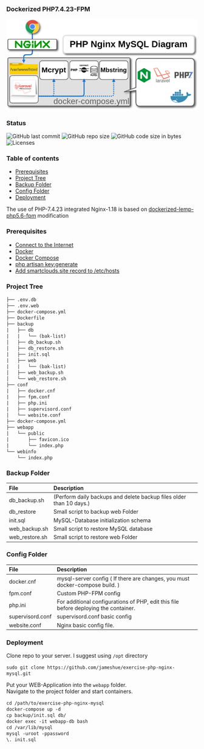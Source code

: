 ### Dockerized PHP7.4.23-FPM

![Logo](./assets/exercise.png)

### Status
![GitHub last commit](https://img.shields.io/github/last-commit/jameshue/exercise-php-nginx-mysql)
![GitHub repo size](https://img.shields.io/github/repo-size/jameshue/exercise-php-nginx-mysql)
![GitHub code size in bytes](https://img.shields.io/github/languages/code-size/jameshue/exercise-php-nginx-mysql)
<img alt="Licenses" src="https://img.shields.io/badge/License-GPLv3-blue.svg" style="max-width:100%;">

### Table of contents
* [Prerequisites](#Prerequisites)
* [Project Tree](#Project-Tree)
* [Backup Folder](#Backup-Folder)
* [Config Folder](#Config-Folder)
* [Deployment](#Deployment)

The use of PHP-7.4.23 integrated Nginx-1.18 is based on  [dockerized-lemp-php5.6-fpm](https://github.com/eduardsaryan/dockerized-lemp-php5.6-fpm) modification

### Prerequisites
*	[Connect to the Internet](http://www.brandx.net/support/dsl/quickstart/dsl-quickstart.html)
*	[Docker](https://www.docker.com/)
*	[Docker Compose](https://docs.docker.com/compose/install/)
*	[php artisan key:generate](https://github.com/laravel/framework/issues/20719)
*	[Add smartclouds.site record to /etc/hosts](https://tldp.org/LDP/solrhe/Securing-Optimizing-Linux-RH-Edition-v1.3/chap9sec95.html)

### Project Tree
```less
├── .env.db
├── .env.web
├── docker-compose.yml
├── Dockerfile
├── backup
|   ├── db
|   |   └── (bak-list)  
│   ├── db_backup.sh
│   ├── db_restore.sh
|   ├── init.sql
|   ├── web
|   |   └── (bak-list)
│   ├── web_backup.sh
│   └── web_restore.sh
├── conf
|   ├── docker.cnf
|   ├── fpm.conf
|   ├── php.ini
|   ├── supervisord.conf
│   └── website.conf
├── docker-compose.yml
├── webapp
|   └── public
|       ├── favicon.ico
|       └── index.php      
└── webinfo
    └── index.php
```

### Backup Folder
| File                        | Description                                                           |
| :-------------------------- |:--------------------------------------------------------------------- |
| db_backup.sh                | (Perform daily backups and delete backup files older than 10 days.)   |      
| db_restore                  | Small script to backup web Folder                                     |
| init.sql                    | MySQL-Database initialization schema
| web_backup.sh               | Small script to restore MySQL database                                |
| web_restore.sh              | Small script to restore web Folder                                    |

### Config Folder
| File                        | Description                                                                          |
| :-------------------------- |:------------------------------------------------------------------------------------ |
| docker.cnf                  | mysql-server config ( If there are changes, you must docker-compose build. )
| fpm.conf                    | Custom PHP-FPM config                                                                |
| php.ini                     | For additional configurations of PHP, еdit this file before deploying the container. |  
| supervisord.conf            | supervisord.conf basic config                                                        |
| website.conf                | Nginx basic config file.                                                             |

### Deployment
Clone repo to your server. I suggest using ```/opt``` directory
```less
sudo git clone https://github.com/jameshue/exercise-php-nginx-mysql.git
```

Put your WEB-Application into the ```webapp``` folder. <br>
Navigate to the project folder and start containers.

```less
cd /path/to/exercise-php-nginx-mysql
docker-compose up -d
cp backup/init.sql db/
docker exec -it webapp-db bash
cd /var/lib/mysql
mysql -uroot -ppassword
\. init.sql


```
